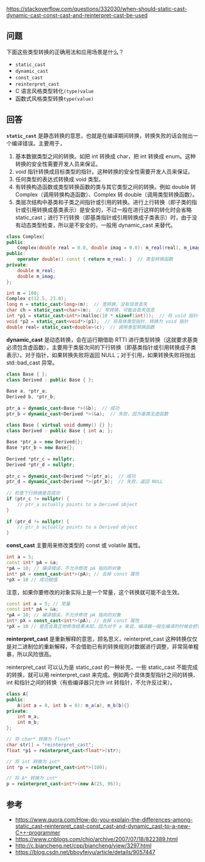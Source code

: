 <https://stackoverflow.com/questions/332030/when-should-static-cast-dynamic-cast-const-cast-and-reinterpret-cast-be-used>

## 问题

下面这些类型转换的正确用法和应用场景是什么？

- `static_cast`
- `dynamic_cast`
- `const_cast`
- `reinterpret_cast`
- C 语言风格类型转化`(type)value`
- 函数式风格类型转换`type(value)`

## 回答

**`static_cast`** 是静态转换的意思，也就是在编译期间转换，转换失败的话会抛出一个编译错误。主要用于，

1. 基本数据类型之间的转换。如把 int 转换成 char，把 int 转换成 enum。这种转换的安全性需要开发人员来保证。
2. void 指针转换成目标类型的指针。这种转换的安全性需要开发人员来保证。
3. 任何类型的表达式转换成 void 类型。
4. 有转换构造函数或类型转换函数的类与其它类型之间的转换。例如 double 转 Complex（调用转换构造函数）、Complex 转 double（调用类型转换函数）。
5. 类层次结构中基类和子类之间指针或引用的转换。进行上行转换（即子类的指针或引用转换成基类表示）是安全的，不过一般在进行这样的转化时会省略 static_cast；进行下行转换（即基类指针或引用转换成子类表示）时，由于没有动态类型检查，所以是不安全的，一般用 dynamic_cast 来替代。

```c++
class Complex{
public:
    Complex(double real = 0.0, double imag = 0.0): m_real(real), m_imag(imag){ }
public:
    operator double() const { return m_real; }  // 类型转换函数
private:
    double m_real;
    double m_imag;
};

int m = 100;
Complex c(12.5, 23.8);
long n = static_cast<long>(m);  // 宽转换，没有信息丢失
char ch = static_cast<char>(m);  // 窄转换，可能会丢失信息
int *p1 = static_cast<int*>(malloc(10 * sizeof(int)));  // 将 void 指针转换为具体类型指针
void *p2 = static_cast<void*>(p1);  // 将具体类型指针，转换为 void 指针
double real= static_cast<double>(c);  // 调用类型转换函数
```

**dynamic_cast** 是动态转换，会在运行期借助 RTTI 进行类型转换（这就要求基类必须包含虚函数），主要用于类层次间的下行转换（即基类指针或引用转换成子类表示）。对于指针，如果转换失败将返回 NULL；对于引用，如果转换失败将抛出 std::bad_cast 异常。

```c++
class Base { };
class Derived : public Base { };
 
Base a, *ptr_a;
Derived b, *ptr_b;
 
ptr_a = dynamic_cast<Base *>(&b);  // 成功
ptr_b = dynamic_cast<Derived *>(&a);  // 失败，因为基类无虚函数
```

```c++
class Base { virtual void dummy() {} };
class Derived : public Base { int a; };
 
Base *ptr_a = new Derived{};
Base *ptr_b = new Base{};
 
Derived *ptr_c = nullptr;
Derived *ptr_d = nullptr;
 
ptr_c = dynamic_cast<Derived *>(ptr_a);  // 成功
ptr_d = dynamic_cast<Derived *>(ptr_b);  // 失败，返回 NULL
 
// 检查下行转换是否成功
if (ptr_c != nullptr) {
	// ptr_a actually points to a Derived object 
}
 
if (ptr_d != nullptr) {
    // ptr_b actually points to a Derived object 
}
```

**const_cast** 主要用来修改类型的 const 或 volatile 属性。

```c++
int a = 5;
const int* pA = &a;
*pA = 10; // 编译错误，不允许修改 pA 指向的对象
int* pX = const_cast<int*>(pA); // 去掉 const 属性
*pX = 10 // 成功赋值
```

注意，如果你要修改的对象实际上是一个常量，这个转换就可能不会生效。

```c++
const int a = 5; // 常量
const int* pA = &a;
*pA = 10; // 编译错误，不允许修改 pA 指向的对象
int* pX = const_cast<int*>(pA); // 去掉 const 属性
*pX = 10 // 是否会真正地修改结果未知，因为对于 a 来说，编译器一般在编译的时候会把它放进常量表中
```

**reinterpret_cast** 是重新解释的意思，顾名思义，reinterpret_cast 这种转换仅仅是对二进制位的重新解释，不会借助已有的转换规则对数据进行调整，非常简单粗暴，所以风险很高。

reinterpret_cast 可以认为是 static_cast 的一种补充，一些 static_cast 不能完成的转换，就可以用 reinterpret_cast 来完成。例如两个具体类型指针之间的转换、int 和指针之间的转换（有些编译器只允许 int 转指针，不允许反过来）。

```c++
class A{
public:
    A(int a = 0, int b = 0): m_a(a), m_b(b){}
private:
    int m_a;
    int m_b;
};

// 将 char* 转换为 float*
char str[] = "reinterpret_cast";
float *p1 = reinterpret_cast<float*>(str);

// 将 int 转换为 int*
int *p = reinterpret_cast<int*>(100);

// 将 A* 转换为 int*
p = reinterpret_cast<int*>(new A(25, 96));
```


## 参考

- <https://www.quora.com/How-do-you-explain-the-differences-among-static_cast-reinterpret_cast-const_cast-and-dynamic_cast-to-a-new-C++-programmer>
- <https://www.cnblogs.com/chio/archive/2007/07/18/822389.html>
- <http://c.biancheng.net/cpp/biancheng/view/3297.html>
- <https://blog.csdn.net/bboyfeiyu/article/details/9057447>

